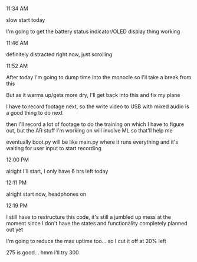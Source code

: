11:34 AM

slow start today

I'm going to get the battery status indicator/OLED display thing working

11:46 AM

definitely distracted right now, just scrolling

11:52 AM

After today I'm going to dump time into the monocle so I'll take a break from this

But as it warms up/gets more dry, I'll get back into this and fix my plane

I have to record footage next, so the write video to USB with mixed audio is a good thing to do next

then I'll record a lot of footage to do the training on which I have to figure out, but the AR stuff I'm working on will involve ML so that'll help me

eventually boot.py will be like main.py where it runs everything and it's waiting for user input to start recording

12:00 PM

alright I'll start, I only have 6 hrs left today

12:11 PM

alright start now, headphones on

12:19 PM

I still have to restructure this code, it's still a jumbled up mess at the moment since I don't have the states and functionality completely planned out yet

I'm going to reduce the max uptime too... so I cut it off at 20% left

275 is good... hmm I'll try 300

